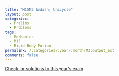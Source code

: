 ```yaml
---
title: "M15M3 &ndash; Unicycle"
layout: post
categories:
  - Prelims
  - Problems
tags:
  - Mechanics
  - M15
  - Rigid Body Motion
permalink: /:categories/:year/:month/M3:output_ext
comments: false
---
```

<object data="2015M3M.pdf" type="application/pdf" width="100%" height="500"></object>
<div class="message"><a href='https://princetonprelim.com/prelim/35/'>Check for solutions to this year's exam</a></div>